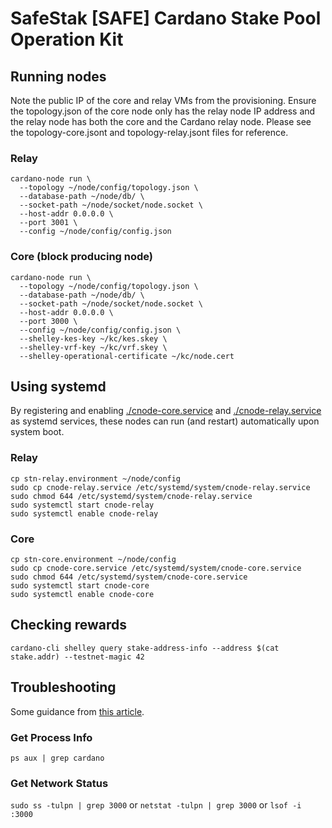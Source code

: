 # SafeStak [SAFE] Cardano Stake Pool Operation Kit

## Running nodes
Note the public IP of the core and relay VMs from the provisioning. Ensure the topology.json of the core node only has the relay node IP address and the relay node has both the core and the Cardano relay node. Please see the topology-core.jsont and topology-relay.jsont files for reference.

### Relay
```
cardano-node run \
  --topology ~/node/config/topology.json \
  --database-path ~/node/db/ \
  --socket-path ~/node/socket/node.socket \
  --host-addr 0.0.0.0 \
  --port 3001 \
  --config ~/node/config/config.json
```
### Core (block producing node)
```
cardano-node run \
  --topology ~/node/config/topology.json \
  --database-path ~/node/db/ \
  --socket-path ~/node/socket/node.socket \
  --host-addr 0.0.0.0 \
  --port 3000 \
  --config ~/node/config/config.json \
  --shelley-kes-key ~/kc/kes.skey \
  --shelley-vrf-key ~/kc/vrf.skey \
  --shelley-operational-certificate ~/kc/node.cert
```

## Using systemd 
By registering and enabling [./cnode-core.service](cnode-core.service) and [./cnode-relay.service](cnode-relay.service) as systemd services, these nodes can run (and restart) automatically upon system boot.

### Relay
```
cp stn-relay.environment ~/node/config
sudo cp cnode-relay.service /etc/systemd/system/cnode-relay.service
sudo chmod 644 /etc/systemd/system/cnode-relay.service
sudo systemctl start cnode-relay
sudo systemctl enable cnode-relay
```

### Core
```
cp stn-core.environment ~/node/config
sudo cp cnode-core.service /etc/systemd/system/cnode-core.service
sudo chmod 644 /etc/systemd/system/cnode-core.service
sudo systemctl start cnode-core
sudo systemctl enable cnode-core
```

## Checking rewards
```
cardano-cli shelley query stake-address-info --address $(cat stake.addr) --testnet-magic 42
```

## Troubleshooting
Some guidance from [this article](https://www.cyberciti.biz/faq/what-process-has-open-linux-port/).
### Get Process Info
`ps aux | grep cardano`
### Get Network Status
`sudo ss -tulpn | grep 3000` or `netstat -tulpn | grep 3000` or `lsof -i :3000`
